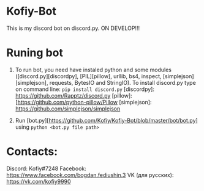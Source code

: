 Kofiy-Bot
=======

This is my discord bot on discord.py. ON DEVELOP!!!

# Runing bot
1. To run bot, you need have instaled python and some modules ([discord.py][discordpy], [PIL][pillow], urllib, bs4, inspect, [simplejson][simplejson], requests, BytesIO and StringIO). To install discord.py type on command line: `pip install discord.py`
[discordpy]: https://github.com/Rapptz/discord.py
[pillow]: [https://github.com/python-pillow/Pillow
[simplejson]: https://github.com/simplejson/simplejson

2. Run [bot.py][https://github.com/Kofiy/Kofiy-Bot/blob/master/bot/bot.py] using `python <bot.py file path>`

# Contacts:
Discord: Kofiy#7248
Facebook: https://www.facebook.com/bogdan.fediushin.3
VK (для русских): https://vk.com/kofiy9990
